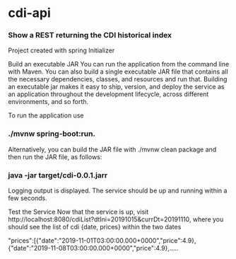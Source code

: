 # cdi-api

### Show a REST returning the CDI historical index 

Project created with spring Initializer

Build an executable JAR
You can run the application from the command line with Maven. You can also build a single executable JAR file that contains all the necessary dependencies, classes, and resources and run that. Building an executable jar makes it easy to ship, version, and deploy the service as an application throughout the development lifecycle, across different environments, and so forth.

To run the application use
### ./mvnw spring-boot:run. 

Alternatively, you can build the JAR file with ./mvnw clean package and then run the JAR file, as follows:

### java -jar target/cdi-0.0.1.jarr

Logging output is displayed. The service should be up and running within a few seconds.

Test the Service
Now that the service is up, visit http://localhost:8080/cdiList?dtIni=20191015&currDt=20191110, where you should see the list of cdi {date, prices} within the two dates

"prices":[{"date":"2019-11-01T03:00:00.000+0000","price":4.9},{"date":"2019-11-08T03:00:00.000+0000","price":4.9},.....





